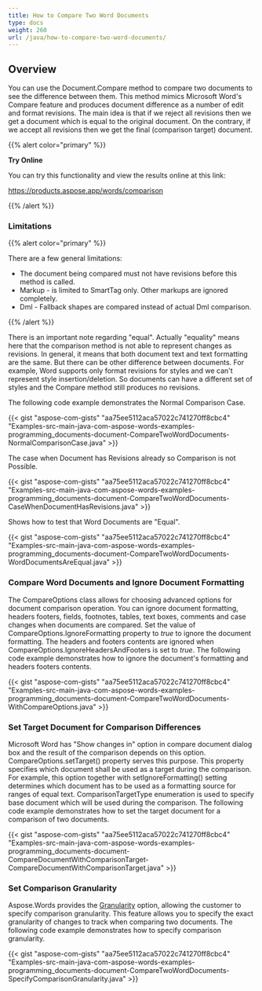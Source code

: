 ```yaml
---
title: How to Compare Two Word Documents
type: docs
weight: 260
url: /java/how-to-compare-two-word-documents/
---
```


## **Overview**

You can use the Document.Compare method to compare two documents to see the difference between them. This method mimics Microsoft Word's Compare feature and produces document difference as a number of edit and format revisions. The main idea is that if we reject all revisions then we get a document which is equal to the original document. On the contrary, if we accept all revisions then we get the final (comparison target) document.

{{% alert color="primary" %}} 

**Try Online**

You can try this functionality and view the results online at this link:

<https://products.aspose.app/words/comparison>

{{% /alert %}} 

### **Limitations**

{{% alert color="primary" %}} 

There are a few general limitations:

- The document being compared must not have revisions before this method is called.
- Markup - is limited to SmartTag only. Other markups are ignored completely.
- Dml - Fallback shapes are compared instead of actual Dml comparison.

{{% /alert %}} 

There is an important note regarding "equal". Actually "equality" means here that the comparison method is not able to represent changes as revisions. In general, it means that both document text and text formatting are the same. But there can be other difference between documents. For example, Word supports only format revisions for styles and we can't represent style insertion/deletion. So documents can have a different set of styles and the Compare method still produces no revisions.



The following code example demonstrates the Normal Comparison Case.

{{< gist "aspose-com-gists" "aa75ee5112aca57022c741270ff8cbc4" "Examples-src-main-java-com-aspose-words-examples-programming_documents-document-CompareTwoWordDocuments-NormalComparisonCase.java" >}}



The case when Document has Revisions already so Comparison is not Possible.

{{< gist "aspose-com-gists" "aa75ee5112aca57022c741270ff8cbc4" "Examples-src-main-java-com-aspose-words-examples-programming_documents-document-CompareTwoWordDocuments-CaseWhenDocumentHasRevisions.java" >}}



Shows how to test that Word Documents are "Equal".

{{< gist "aspose-com-gists" "aa75ee5112aca57022c741270ff8cbc4" "Examples-src-main-java-com-aspose-words-examples-programming_documents-document-CompareTwoWordDocuments-WordDocumentsAreEqual.java" >}}

### **Compare Word Documents and Ignore Document Formatting**

The CompareOptions class allows for choosing advanced options for document comparison operation. You can ignore document formatting, headers footers, fields, footnotes, tables, text boxes, comments and case changes when documents are compared. Set the value of CompareOptions.IgnoreFormatting property to *true* to ignore the document formatting. The headers and footers contents are ignored when CompareOptions.IgnoreHeadersAndFooters is set to *true*. The following code example demonstrates how to ignore the document's formatting and headers footers contents.

{{< gist "aspose-com-gists" "aa75ee5112aca57022c741270ff8cbc4" "Examples-src-main-java-com-aspose-words-examples-programming_documents-document-CompareTwoWordDocuments-WithCompareOptions.java" >}}

### **Set Target Document for Comparison Differences**

Microsoft Word has "Show changes in" option in compare document dialog box and the result of the comparison depends on this option. CompareOptions.setTarget() property serves this purpose. This property specifies which document shall be used as a target during the comparison. For example, this option together with setIgnoreFormatting() setting determines which document has to be used as a formatting source for ranges of equal text. ComparisonTargetType enumeration is used to specify base document which will be used during the comparison. The following code example demonstrates how to set the target document for a comparison of two documents. 

{{< gist "aspose-com-gists" "aa75ee5112aca57022c741270ff8cbc4" "Examples-src-main-java-com-aspose-words-examples-programming_documents-document-CompareDocumentWithComparisonTarget-CompareDocumentWithComparisonTarget.java" >}}

### **Set Comparison Granularity**

Aspose.Words provides the [Granularity](https://apireference.aspose.com/words/java/com.aspose.words/Granularity) option, allowing the customer to specify comparison granularity. This feature allows you to specify the exact granularity of changes to track when comparing two documents. The following code example demonstrates how to specify comparison granularity.

{{< gist "aspose-com-gists" "aa75ee5112aca57022c741270ff8cbc4" "Examples-src-main-java-com-aspose-words-examples-programming_documents-document-CompareTwoWordDocuments-SpecifyComparisonGranularity.java" >}}
